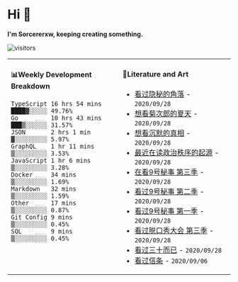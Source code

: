 # Hi 👋

**I'm Sorcererxw, keeping creating something.**

![visitors](https://visitor-badge.glitch.me/badge?page_id=sorcererxw.sorcererx)

<table width="800px">
<tr>
<td valign="top" width="50%">

#### 📊Weekly Development Breakdown

<!--START_SECTION:waka-->
```text
TypeScript 16 hrs 54 mins ████▓░░░░░ 49.76%
Go         10 hrs 43 mins ███▒░░░░░░ 31.57%
JSON       2 hrs 1 min    ▓░░░░░░░░░ 5.97%
GraphQL    1 hr 11 mins   ▒░░░░░░░░░ 3.53%
JavaScript 1 hr 6 mins    ▒░░░░░░░░░ 3.28%
Docker     34 mins        ▒░░░░░░░░░ 1.69%
Markdown   32 mins        ▒░░░░░░░░░ 1.59%
Other      17 mins        ▒░░░░░░░░░ 0.87%
Git Config 9 mins         ▒░░░░░░░░░ 0.45%
SQL        9 mins         ▒░░░░░░░░░ 0.45%
```
<!--END_SECTION:waka-->

<td valign="top" width="50%">

#### 💃Literature and Art

<!--START_SECTION:douban-->
* <a href='http://movie.douban.com/subject/33404425/' target='_blank'>看过隐秘的角落</a> - <code>2020/09/28</code>
* <a href='http://movie.douban.com/subject/1293359/' target='_blank'>想看菊次郎的夏天</a> - <code>2020/09/28</code>
* <a href='http://movie.douban.com/subject/33447642/' target='_blank'>想看沉默的真相</a> - <code>2020/09/28</code>
* <a href='https://book.douban.com/subject/25971624/' target='_blank'>最近在读政治秩序的起源</a> - <code>2020/09/28</code>
* <a href='http://movie.douban.com/subject/26647711/' target='_blank'>在看9号秘事 第三季</a> - <code>2020/09/28</code>
* <a href='http://movie.douban.com/subject/26341777/' target='_blank'>看过9号秘事 第二季</a> - <code>2020/09/28</code>
* <a href='http://movie.douban.com/subject/20452350/' target='_blank'>看过9号秘事 第一季</a> - <code>2020/09/28</code>
* <a href='http://movie.douban.com/subject/34840339/' target='_blank'>看过脱口秀大会 第三季</a> - <code>2020/09/28</code>
* <a href='http://movie.douban.com/subject/26608230/' target='_blank'>看过三十而已</a> - <code>2020/09/28</code>
* <a href='http://movie.douban.com/subject/30444960/' target='_blank'>看过信条</a> - <code>2020/09/06</code>

<!--END_SECTION:douban-->

</td>
</tr>
</table>
